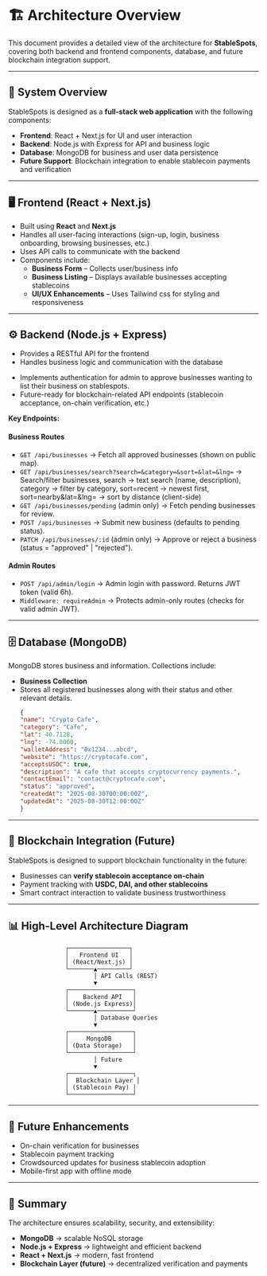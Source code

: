 
# 🏗️ Architecture Overview

This document provides a detailed view of the architecture for **StableSpots**, covering both backend and frontend components, database, and future blockchain integration support.

---

## 🔹 System Overview

StableSpots is designed as a **full-stack web application** with the following components:

- **Frontend**: React + Next.js for UI and user interaction  
- **Backend**: Node.js with Express for API and business logic  
- **Database**: MongoDB for business and user data persistence  
- **Future Support**: Blockchain integration to enable stablecoin payments and verification  

---

## 🖥️ Frontend (React + Next.js)

- Built using **React** and **Next.js**
- Handles all user-facing interactions (sign-up, login, business onboarding, browsing businesses, etc.)
- Uses API calls to communicate with the backend
- Components include:
  - **Business Form** – Collects user/business info
  - **Business Listing** – Displays available businesses accepting stablecoins
  - **UI/UX Enhancements** – Uses Tailwind css for styling and responsiveness

---

## ⚙️ Backend (Node.js + Express)

- Provides a RESTful API for the frontend
- Handles business logic and communication with the database
<!-- - Implements authentication and validation for users and businesses -->
- Implements authentication for admin to approve businesses wanting to list their business on stablespots.
- Future-ready for blockchain-related API endpoints (stablecoin acceptance, on-chain verification, etc.)

**Key Endpoints:**

#### Business Routes

- `GET /api/businesses` → Fetch all approved businesses (shown on public map).
- `GET /api/businesses/search?search=&category=&sort=&lat=&lng=` → Search/filter businesses, search → text search (name, description), category → filter by category, sort=recent → newest first, sort=nearby&lat=&lng= → sort by distance (client-side)  
- `GET /api/businesses/pending` (admin only) → Fetch pending businesses for review.
- `POST /api/businesses` → Submit new business (defaults to pending status). 
- `PATCH /api/businesses/:id` (admin only) → Approve or reject a business (status = "approved" | "rejected").

#### Admin Routes

- `POST /api/admin/login` → Admin login with password. Returns JWT token (valid 6h).
- `Middleware: requireAdmin` → Protects admin-only routes (checks for valid admin JWT).
---

## 🗄️ Database (MongoDB)

MongoDB stores business and  information. Collections include:

- **Business Collection**
- Stores all registered businesses along with their status and other relevant details.
  ```json
  {
  "name": "Crypto Cafe",
  "category": "Cafe",
  "lat": 40.7128,
  "lng": -74.0060,
  "walletAddress": "0x1234...abcd",
  "website": "https://cryptocafe.com",
  "acceptsUSDC": true,
  "description": "A cafe that accepts cryptocurrency payments.",
  "contactEmail": "contact@cryptocafe.com",
  "status": "approved",
  "createdAt": "2025-08-30T00:00:00Z",
  "updatedAt": "2025-08-30T12:00:00Z"
  }
  ```

---

## 🔗 Blockchain Integration (Future)

StableSpots is designed to support blockchain functionality in the future:

- Businesses can **verify stablecoin acceptance on-chain**
- Payment tracking with **USDC, DAI, and other stablecoins**
- Smart contract interaction to validate business trustworthiness

---

## 📊 High-Level Architecture Diagram

```plaintext
                ┌─────────────────┐
                │   Frontend UI   │
                │ (React/Next.js) │
                └───────▲─────────┘
                        │ API Calls (REST)
                        ▼
                ┌──────────────────┐
                │    Backend API   │
                │ (Node.js Express)│
                └───────▲──────────┘
                        │ Database Queries
                        ▼
                ┌──────────────────┐
                │     MongoDB      │
                │ (Data Storage)   │
                └──────────────────┘
                        │ Future
                        ▼
                ┌──────────────────┐
                │  Blockchain Layer │
                │ (Stablecoin Pay) │
                └──────────────────┘
```

---

## 🚀 Future Enhancements

- On-chain verification for businesses  
- Stablecoin payment tracking  
- Crowdsourced updates for business stablecoin adoption  
- Mobile-first app with offline mode  

---

## 📌 Summary

The architecture ensures scalability, security, and extensibility:  
- **MongoDB** → scalable NoSQL storage  
- **Node.js + Express** → lightweight and efficient backend  
- **React + Next.js** → modern, fast frontend  
- **Blockchain Layer (future)** → decentralized verification and payments  
